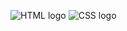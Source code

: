 ![HTML logo](https://www.w3.org/html/logo/downloads/HTML5_Logo_256.png)
![CSS logo](https://smallimg.pngkey.com/png/small/141-1415392_css3-css-logo-transparent-background.png)

